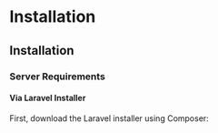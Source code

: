 # Installation

## Installation

### Server Requirements

#### Via Laravel Installer

First, download the Laravel installer using Composer:
